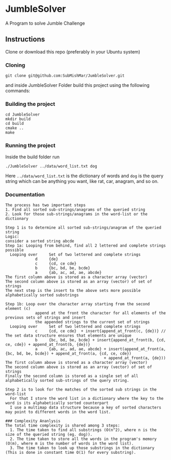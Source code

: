 # JumbleSolver
A Program to solve Jumble Challenge

## Instructions
Clone or download this repo (preferably in your Ubuntu system) 
### Cloning
```
git clone git@github.com:SubMishMar/JumbleSolver.git
```
and inside JumbleSolver Folder build this project using the following commands:
### Building the project
```
cd JumbleSolver
mkdir build
cd build
cmake ..
make
```
### Running the project
Inside the build folder run
```
./JumbleSolver ../data/word_list.txt dog

```
Here `../data/word_list.txt` is the dictionary of words and `dog` is the query string which can be anything you want, like rat, car, anagram, and so on.

### Documentation
```
The process has two important steps
1. Find all sorted sub-strings/anagrams of the queried string
2. Look for those sub-strings/anagrams in the word-list or the dictionary
```
```
Step 1 is to determine all sorted sub-strings/anagram of the queried string
Logic:
consider a sorted string abcde
Step 1a: Looping from behind, find all 2 lettered and complete strings possible
  Looping over     Set of two lettered and complete strings
             d     {de}
             c     {cd, ce cde}
             b     {bc, bd, be, bcde}
             a     {ab, ac, ad, ae, abcde}
The first column above is stored as a character array (vector)
The second column above is stored as an array (vector) of set of strings
The next step is the insert to the above sets more possible alphabetically sorted substrings

Step 1b: Loop over the character array starting from the second element (c)
             append at the front the character for all elements of the previous sets of strings and insert
             the appended strings to the current set of strings
  Looping over     Set of two lettered and complete strings
             c     {cd, ce cde}  + insert{append_at_front(c, {de})} // The set data structure ensures that elements are unique
             b     {bc, bd, be, bcde} + insert{append_at_front(b, {cd, ce, cde}) + append_at_front(b, {de})}
             a     {ab, ac, ad, ae, abcde} + insert(append_at_front(a, {bc, bd, be, bcde}) + append_at_front(a, {cd, ce, cde})
                                           + append_at_front(a, {de}))
The first column above is stored as a character array (vector)
The second column above is stored as an array (vector) of set of strings
Finally the second column is stored as a single set of all alphabetically sorted sub-strings of the query string.
```
```
Step 2 is to look for the matches of the sorted sub strings in the word-list
  For that I store the word list in a dictionary where the key to the word is its alphabetically sorted counterpart
  I use a multimap data structure because a key of sorted characters may point to different words in the word list. 
  
### Complexity Ananlysis
The total time complexity is shared among 3 steps: 
  1. The time taken to find all substrings (O(n^2), where n is the size of the queried string (eg. dog)).
  2. The time taken to store all the words in the program's memory (O(m), where m is the number of words in the word list).
  3. The time taken to look up those substrings in the dictionary (This is done in constant time O(1) for every substring).
  


